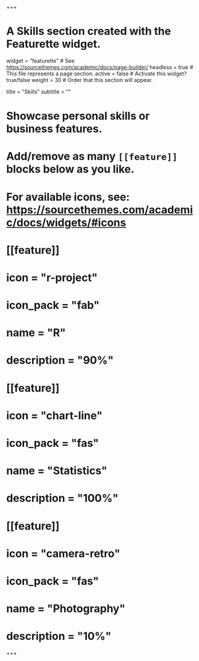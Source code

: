 +++
# A Skills section created with the Featurette widget.
widget = "featurette"  # See https://sourcethemes.com/academic/docs/page-builder/
headless = true  # This file represents a page section.
active = false  # Activate this widget? true/false
weight = 30  # Order that this section will appear.

title = "Skills"
subtitle = ""

# Showcase personal skills or business features.
#  
# Add/remove as many `[[feature]]` blocks below as you like.
# 
# For available icons, see: https://sourcethemes.com/academic/docs/widgets/#icons

# [[feature]]
#   icon = "r-project"
#   icon_pack = "fab"
#   name = "R"
#   description = "90%"
#   
# [[feature]]
#   icon = "chart-line"
#   icon_pack = "fas"
#   name = "Statistics"
#   description = "100%"  
#   
# [[feature]]
#   icon = "camera-retro"
#   icon_pack = "fas"
#   name = "Photography"
#   description = "10%"

+++
